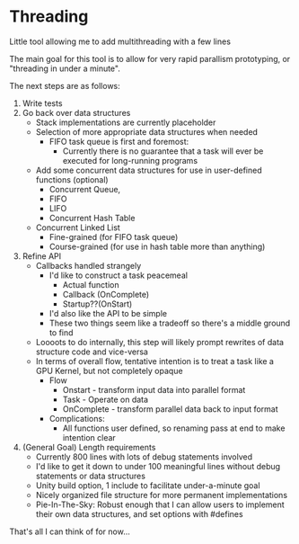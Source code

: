 # Threading
Little tool allowing me to add multithreading with a few lines

The main goal for this tool is to allow for very rapid parallism prototyping, or "threading in under a minute".

The next steps are as follows:
1. Write tests
2. Go back over data structures
   - Stack implementations are currently placeholder
   - Selection of more appropriate data structures when needed
     - FIFO task queue is first and foremost:
       - Currently there is no guarantee that a task will ever be executed for long-running programs
    - Add some concurrent data structures for use in user-defined functions (optional)
      - Concurrent Queue, 
      - FIFO
      - LIFO
      - Concurrent Hash Table
    - Concurrent Linked List
      - Fine-grained (for FIFO task queue)
      - Course-grained (for use in hash table more than anything)
3. Refine API
   - Callbacks handled strangely
     - I'd like to construct a task peacemeal
       - Actual function
       - Callback (OnComplete)
       - Startup??(OnStart)
     - I'd also like the API to be simple
     - These two things seem like a tradeoff so there's a middle ground to find
   - Loooots to do internally, this step will likely prompt rewrites of data structure code and vice-versa
   - In terms of overall flow, tentative intention is to treat a task like a GPU Kernel, but not completely opaque
     - Flow 
       - Onstart - transform input data into parallel format
       - Task - Operate on data
       - OnComplete - transform parallel data back to input format
     - Complications:
       - All functions user defined, so renaming pass at end to make intention clear
4. (General Goal) Length requirements
   - Currently 800 lines with lots of debug statements involved
   - I'd like to get it down to under 100 meaningful lines without debug statements or data structures
   - Unity build option, 1 include to facilitate under-a-minute goal
   - Nicely organized file structure for more permanent implementations
   - Pie-In-The-Sky: Robust enough that I can allow users to implement their own data structures, and set options with #defines

That's all I can think of for now...
